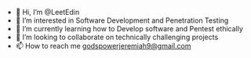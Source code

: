 - 👋 Hi, I’m @LeetEdin
- 👀 I’m interested in Software Development and Penetration Testing
- 🌱 I’m currently learning how to Develop software and Pentest ethically
- 💞️ I’m looking to collaborate on technically challenging projects
- 📫 How to reach me godspowerjeremiah9@gmail.com

<!---
LeetEdin/LeetEdin is a ✨ special ✨ repository because its `README.md` (this file) appears on your GitHub profile.
You can click the Preview link to take a look at your changes.
--->
